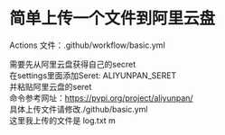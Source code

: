 # 简单上传一个文件到阿里云盘

Actions 文件：.github/workflow/basic.yml <br>

需要先从阿里云盘获得自己的secret<br>
在settings里面添加Seret:  ALIYUNPAN_SERET <br>
并粘贴阿里云盘的seret <br>
命令参考网址：https://pypi.org/project/aliyunpan/ <br>
具体上传文件请修改./github/basic.yml <br>
这里我上传的文件是 log.txt m<br>

